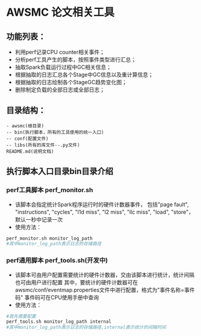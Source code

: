 # AWSMC 论文相关工具

## 功能列表：

* 利用perf记录CPU counter相关事件； 
* 分析perf工具产生的脚本，按照事件类型进行汇总；
* 抽取Spark负载运行过程中GC相关信息；
* 根据抽取的日志汇总各个Stage中GC信息以及重计算信息；
* 根据抽取的日志绘制各个StageGC趋势变化图；
* 删除制定负载的全部日志或全部日志；


## 目录结构：

```
- awsmc(根目录)
-- bin(执行脚本，所有的工具使用的统一入口)
-- conf(配置文件)
-- libs(所有的库文件--.py文件)
README.md(说明文档)
``` 

## 执行脚本入口目录bin目录介绍

### perf工具脚本 perf_monitor.sh

* 该脚本会指定统计Spark程序运行时的硬件计数器事件，
包括"page fault", "instructions", "cycles", "l1d miss", 
"l2 miss", "llc miss", "load", "store"，默认一秒中记录一次
* 使用方法：

```bash
perf_monitor.sh monitor_log_path 
#其中monitor_log_path表示日志的存储路径
```


### perf通用脚本 perf_tools.sh(开发中)

* 该脚本可由用户配置需要统计的硬件计数器，交由该脚本进行统计，统计间隔也可由用户进行配置
其中，要统计的硬件计数器可在awsmc/conf/eventmap.properties文件中进行配置，格式为"事件名称=事件码"
事件码可在CPU使用手册中查询
* 使用方法：
```bash
#首先需要配置
perf_tools.sh monitor_log_path internal
#其中monitor_log_path表示日志的存储路径,internal表示统计的间隔时间
```
















